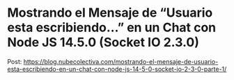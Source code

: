# Mostrando el Mensaje de “Usuario esta escribiendo…” en un Chat con Node JS 14.5.0 (Socket IO 2.3.0) 
Post: https://blog.nubecolectiva.com/mostrando-el-mensaje-de-usuario-esta-escribiendo-en-un-chat-con-node-js-14-5-0-socket-io-2-3-0-parte-1/ 
